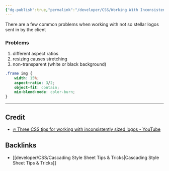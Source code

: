 ```yaml
---
{"dg-publish":true,"permalink":"/developer/CSS/Working With Inconsistent Logos/","dgPassFrontmatter":true}
---
```


There are a few common problems when working with not so stellar logos sent in by the client

### Problems
1. different aspect ratios
2. resizing causes stretching
3. non-transparent (white or black background)

```css
.frame img {
	width: 15%;
	aspect-ratio: 3/2;
	object-fit: contain;
	mix-blend-mode: color-burn;
}
```

---
## Credit
- [🔥 Three CSS tips for working with inconsistently sized logos - YouTube](https://www.youtube.com/shorts/Z6sNWaj_b8o)

## Backlinks
- [[developer/CSS/Cascading Style Sheet Tips & Tricks\|Cascading Style Sheet Tips & Tricks]]